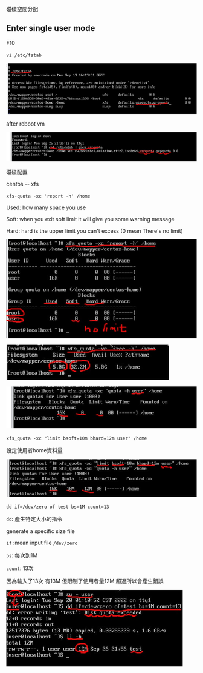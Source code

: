 磁碟空間分配

## Enter single user mode

F10



`vi /etc/fstab`

![image-20220926134204715](/img/image-20220926134204715.png)



after reboot vm

![image-20220926134316879](/img/image-20220926134316879.png)



磁碟配置

centos -- xfs

`xfs-quota -xc 'report -h' /home`



Used: how many space you use

Soft: when you exit soft limit it will give you some warning message

Hard: hard is the upper limit you can't excess (0 mean There's no limit)

![image-20220926134747425](/img/image-20220926134747425.png)



![image-20220926134823378](/img/image-20220926134823378.png)

![image-20220926135203576](/img/image-20220926135203576.png)

`xfs_quota -xc "limit bsoft=10m bhard=12m user" /home` 

設定使用者home資料量

![image-20220926135208481](.\img\image-20220926135208481.png)

`dd if=/dev/zero of test bs=1M count=13`

`dd`: 產生特定大小的指令

generate a specific size file 

`if` :mean input file `/dev/zero` 

`bs`: 每次到1M

`count`: 13次

因為輸入了13次 有13M 但限制了使用者量12M 超過所以會產生錯誤

![image-20220926135816261](/img/image-20220926135816261.png)